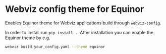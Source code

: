 # Webviz config theme for Equinor

Enables Equinor theme for Webviz applications build through `webviz-config`.

In order to install run `pip install .`. After installation you can enable
the Equinor theme by e.g.

```bash
webviz build your_config.yaml --theme equinor
```

